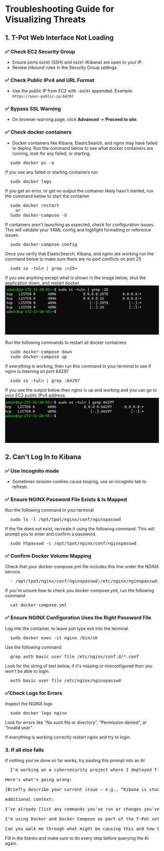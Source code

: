 # Troubleshooting Guide for Visualizing Threats

## 1. T-Pot Web Interface Not Loading

### ✅ Check EC2 Security Group
- Ensure ports `64295` (SSH) and `64297` (Kibana) are open to your IP.
- Review inbound rules in the Security Group settings.

### ✅ Check Public IPv4 and URL Format
- Use the public IP from EC2 with `:64297` appended. Example:  
  `https://your-public-ip:64297`

### ✅ Bypass SSL Warning
- On browser warning page, click **Advanced** → **Proceed to site**.

### ✅ Check docker containers
- Docker containers like Kibana, ElasticSearch, and nginx may have failed to deploy.
 Run the command below to see what docker containers are running, look for any failed, or starting.
<pre>
  sudo docker ps -a
</pre>

If you see any failed or starting containers run
<pre>
  sudo docker logs <container-name>
</pre>

If you get an error, or get no output the container likely hasn't started, run the command below to start the container
<pre>
  sudo docker restart <container-name> 
    or
  Sudo docker-compose -d <container-name>
</pre>

If containers aren't launching as expected, check for configuration issues. This will validate your YAML config and highlight formatting or reference issues.
<pre>
  sudo docker-compose config
</pre>

Once you verify that ElasticSearch, Kibana, and nginx are working run the command below to make sure there are no port conflicts on port 25
<pre>
  sudo ss -tuln | grep :<25>
</pre>

If you see anything except what is shown in the image below, shut the application down, and restart docker.
![Kibana Screenshot](https://github.com/Alvin-Janton/Visualizing-Threats/blob/main/images/Screenshot%202025-07-12%20155452.png?raw=true)

Run the following commands to restart all docker containers
<pre>
  sudo docker-compose down
  sudo docker-compose up
</pre>



If everything is working, then run this command in your terminal to see if nginx is listening on port 64297
<pre>
  sudo ss -tuln | grep :64297
</pre>

If you see the output below then nginx is up and working and you can go to your EC2 public IPv4 address.
![Kibana Screenshot](https://github.com/Alvin-Janton/Visualizing-Threats/blob/main/images/Screenshot%202025-07-12%20155414.png?raw=true)

## 2. Can't Log In to Kibana

### ✅ Use Incognito mode
- Sometimes session cookies cause looping, use an incognito tab to refresh.

### ✅ Ensure NGINX Password File Exists & Is Mapped
Run the following command in your terminal
<pre>
  sudo ls -l /opt/tpot/nginx/conf/nginxpasswd
</pre>

If the file does not exist, recreate it using the following command. This will prompt you to enter and confirm a password.
<pre>
  sudo htpasswd -c /opt/tpot/nginx/conf/nginxpasswd <yourUsername>
</pre>

### ✅ Confirm Docker Volume Mapping
Check that your docker-compose.yml file includes this line under the NGINX service.
<pre>
  - /opt/tpot/nginx/conf/nginxpasswd:/etc/nginx/nginxpasswd:ro
</pre>

If you're unsure how to check you docker-compose.yml, run the following command
<pre>
  cat docker-compose.yml
</pre>

### ✅ Ensure NGINX Configuration Uses the Right Password File
Log into the container, to leave just type exit into the terminal.
<pre>
  sudo docker exec -it nginx /bin/sh
</pre>

Use the following command
<pre>
  grep auth_basic_user_file /etc/nginx/conf.d/*.conf
</pre>

Look for the string of text below, if it's missing or misconfigured then you won't be able to login.
<pre>
  auth_basic_user_file /etc/nginx/nginxpasswd
</pre>

### ✅Check Logs for Errors
Inspect the NGINX logs
<pre>
  sudo docker logs nginx
</pre>
Look for errors like "No such file or directory", "Permission denied", or "Invalid user"

If everything is working correctly restart nginx and try to login.

### 3. If all else fails
If nothing you've done so far works, try pasting this prompt into an AI
<pre>
  I'm working on a cybersecurity project where I deployed T-Pot (a multi-honeypot platform) on an AWS EC2 instance running Debian. I followed a guide that involved cloning the tpotce repo, installing with ./install.sh -s -t h -u <username> -p <password>, and accessing Kibana via port 64297. I'm trying to troubleshoot an issue but not sure how to proceed.

Here's what's going wrong:

[Briefly describe your current issue — e.g., “Kibana is stuck in a login loop,” “NGINX won’t start,” “port conflict preventing access,” “I can’t find the nginxpasswd file,” etc.]

Additional context:

I’ve already [list any commands you've run or changes you've made].

I’m using Docker and Docker Compose as part of the T-Pot setup.

Can you walk me through what might be causing this and how to fix it?
</pre>
Fill in the blanks and make sure to do every step before querying the AI again.
